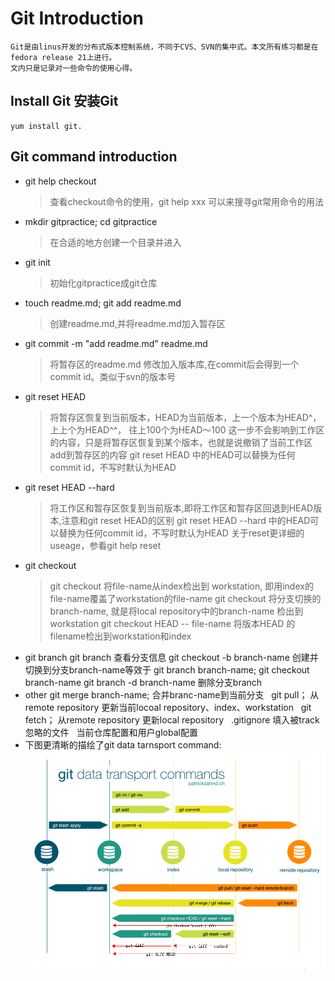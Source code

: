 # Git Introduction
    Git是由linus开发的分布式版本控制系统，不同于CVS、SVN的集中式。本文所有练习都是在fedora release 21上进行。
    文内只是记录对一些命令的使用心得。
## Install Git 安装Git
    yum install git.
## Git command introduction
- git help checkout
    >查看checkout命令的使用，git help xxx 可以来搜寻git常用命令的用法
- mkdir gitpractice; cd gitpractice  
    >在合适的地方创建一个目录并进入
- git init  
    >初始化gitpractice成git仓库
- touch readme.md; git add readme.md  
    >创建readme.md,并将readme.md加入暂存区
- git commit -m "add readme.md" readme.md  
    >将暂存区的readme.md 修改加入版本库,在commit后会得到一个commit id。类似于svn的版本号
- git reset HEAD
    >将暂存区恢复到当前版本，HEAD为当前版本，上一个版本为HEAD^，上上个为HEAD^^， 往上100个为HEAD～100
    这一步不会影响到工作区的内容，只是将暂存区恢复到某个版本，也就是说撤销了当前工作区add到暂存区的内容
    git reset HEAD 中的HEAD可以替换为任何commit id，不写时默认为HEAD
- git reset HEAD --hard
    >将工作区和暂存区恢复到当前版本,即将工作区和暂存区回退到HEAD版本,注意和git reset HEAD的区别
    git reset HEAD --hard 中的HEAD可以替换为任何commit id，不写时默认为HEAD
    关于reset更详细的useage，参看git help reset
- git checkout 
    >git checkout <file-name> 将file-name从index检出到 workstation, 即用index的file-name覆盖了workstation的file-name
    git checkout <branch-name> 将分支切换的branch-name, 就是将local repository中的branch-name 检出到workstation
    git checkout HEAD -- file-name 将版本HEAD 的filename检出到workstation和index 
- git branch
    git branch 查看分支信息
    git checkout -b branch-name 创建并切换到分支branch-name等效于 git branch branch-name; git checkout branch-name
    git branch -d branch-name 删除分支branch
- other
    git merge branch-name; 合并branc-name到当前分支  
    git pull； 从remote repository 更新当前locoal repository、index、workstation  
    git fetch； 从remote repository 更新local repository  
    .gitignore 填入被track忽略的文件  
    当前仓库配置和用户global配置    
- 下图更清晰的描绘了git data tarnsport command:
    ![image](https://github.com/TroyAchilles/linux-notes/raw/master/image/git.png)
